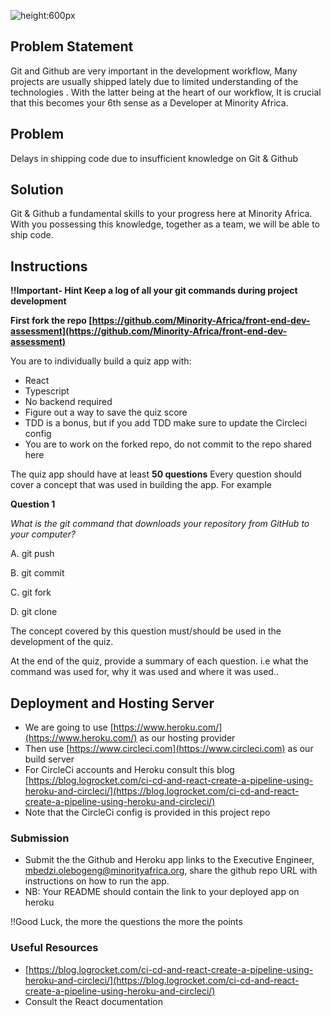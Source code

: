 
![height:600px](https://team.africacodefoundry.org/wp-content/uploads/2022/04/cover-pic.jpeg)

## Problem Statement
Git and Github are very important in the development workflow, Many projects are usually shipped lately due to limited understanding of the technologies
. With the latter being at the heart of our workflow, It is crucial that this becomes your 6th sense as a Developer at Minority Africa.

## Problem
Delays in shipping code due to insufficient knowledge on Git & Github

## Solution
Git & Github a fundamental skills to your progress here at Minority Africa. With you possessing this knowledge, together as a team, we will be able 
to ship code. 

## Instructions

**!!Important- Hint Keep a log of all your git commands during project development**

**First fork the repo [https://github.com/Minority-Africa/front-end-dev-assessment](https://github.com/Minority-Africa/front-end-dev-assessment)**

You are to individually build a quiz app  with:
- React
- Typescript
- No backend required
- Figure out a way to save the quiz score
- TDD is a bonus, but if you add TDD make sure to update the Circleci config
- You are to work on the forked repo, do not commit to the repo shared here

The quiz app should have at least **50 questions**
Every question should cover a concept that was used in building the app. For example

**Question 1**

*What is the git command that downloads your repository from GitHub to your computer?*  

A. git push

B. git commit

C. git fork

D. git clone

The concept covered by this question must/should be used in the development of the quiz.

At the end of the quiz, provide a summary of each question. i.e what the command was used for, why it was used and where it was used..

## Deployment and Hosting Server
- We are going to use [https://www.heroku.com/](https://www.heroku.com/) as our hosting provider
- Then use [https://www.circleci.com](https://www.circleci.com) as our build server
- For CircleCi accounts and Heroku consult this blog [https://blog.logrocket.com/ci-cd-and-react-create-a-pipeline-using-heroku-and-circleci/](https://blog.logrocket.com/ci-cd-and-react-create-a-pipeline-using-heroku-and-circleci/)
- Note that the CircleCi config is provided in this project repo

### Submission
- Submit the the Github and Heroku app links to the Executive Engineer, mbedzi.olebogeng@minorityafrica.org, share the github repo URL with instructions on how to run the app.
- NB: Your README should contain the link to your deployed app on heroku

!!Good Luck, the more the questions the more the points



### Useful Resources
- [https://blog.logrocket.com/ci-cd-and-react-create-a-pipeline-using-heroku-and-circleci/](https://blog.logrocket.com/ci-cd-and-react-create-a-pipeline-using-heroku-and-circleci/)
- Consult the React documentation

